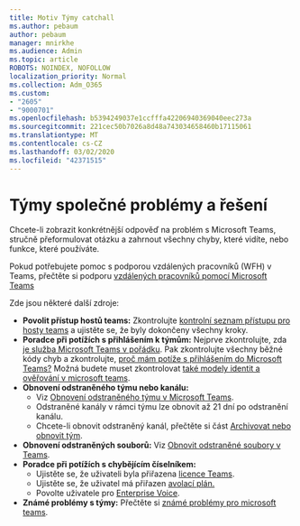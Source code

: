 ```yaml
---
title: Motiv Týmy catchall
ms.author: pebaum
author: pebaum
manager: mnirkhe
ms.audience: Admin
ms.topic: article
ROBOTS: NOINDEX, NOFOLLOW
localization_priority: Normal
ms.collection: Adm_O365
ms.custom:
- "2605"
- "9000701"
ms.openlocfilehash: b5394249037e1ccfffa42206940369040eec273a
ms.sourcegitcommit: 221cec50b7026a8d48a743034658460b17115061
ms.translationtype: MT
ms.contentlocale: cs-CZ
ms.lasthandoff: 03/02/2020
ms.locfileid: "42371515"
---
```

# <a name="teams-common-issues-and-resolutions"></a>Týmy společné problémy a řešení

Chcete-li zobrazit konkrétnější odpověď na problém s Microsoft Teams, stručně přeformulovat otázku a zahrnout všechny chyby, které vidíte, nebo funkce, které používáte.

Pokud potřebujete pomoc s podporou vzdálených pracovníků (WFH) v Teams, přečtěte si podporu [vzdálených pracovníků pomocí Microsoft Teams](https://docs.microsoft.com/microsoftteams/support-remote-work-with-teams)

Zde jsou některé další zdroje:

- **Povolit přístup hostů teams:** Zkontrolujte [kontrolní seznam přístupu pro hosty teams](https://docs.microsoft.com/microsoftteams/guest-access-checklist) a ujistěte se, že byly dokončeny všechny kroky.
- **Poradce při potížích s přihlášením k týmům:** Nejprve zkontrolujte, zda [je služba Microsoft Teams v pořádku](https://admin.microsoft.com/Adminportal/Home?source=applauncher#/servicehealth). Pak zkontrolujte všechny běžné kódy chyb a zkontrolujte, [proč mám potíže s přihlášením do Microsoft Teams?](https://support.office.com/article/a02f683b-61a3-4008-9447-ee60c5593b0f)  Možná budete muset zkontrolovat [také modely identit a ověřování v microsoft teams](https://docs.microsoft.com/MicrosoftTeams/identify-models-authentication).
- **Obnovení odstraněného týmu nebo kanálu:** 
    - Viz [Obnovení odstraněného týmu v Microsoft Teams](https://blogs.technet.microsoft.com/skypehybridguy/2017/07/23/restoring-a-deleted-team-in-microsoft-teams/).
    - Odstraněné kanály v rámci týmu lze obnovit až 21 dní po odstranění kanálu. 
    - Chcete-li obnovit odstraněný kanál, přečtěte si část [Archivovat nebo obnovit tým](https://support.office.com/article/archive-or-restore-a-team-dc161cfd-b328-440f-974b-5da5bd98b5a7).
- **Obnovení odstraněných souborů:** Viz [Obnovit odstraněné soubory v Teams](https://support.office.com/article/recover-deleted-files-in-teams-a591d771-89a6-49e2-ab7e-271936fe3c4e).
- **Poradce při potížích s chybějícím číselníkem:**  
    - Ujistěte se, že uživateli byla přiřazena [licence Teams](https://docs.microsoft.com/MicrosoftTeams/assign-teams-licenses).
    - Ujistěte se, že uživatel má přiřazen [avolací plán.](https://docs.microsoft.com/MicrosoftTeams/calling-plan-landing-page)
    - Povolte uživatele pro [Enterprise Voice](https://docs.microsoft.com/skypeforbusiness/skype-for-business-hybrid-solutions/plan-your-phone-system-cloud-pbx-solution/enable-users-for-enterprise-voice-online-and-phone-system-voicemail#to-enable-your-users-for-phone-system-in-office-365-voice-and-voicemail).
- **Známé problémy s týmy:** Přečtěte si [známé problémy pro microsoft teams](https://docs.microsoft.com/microsoftteams/known-issues).